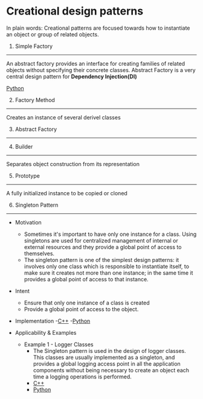 Creational design patterns
==========================
In plain words:
    Creational patterns are focused towards how to instantiate an object or group of related objects.
    

1. Simple Factory
-------------------
An abstract factory provides an interface for creating families of related objects without specifying their concrete classes.
Abstract Factory is a very central design pattern for **Dependency Injection(DI)**

[Python]()


2. Factory Method 
-------------------
Creates an instance of several derivel classes 


3. Abstract Factory
---------------------


4. Builder 
-----------
Separates object construction from its representation 


5. Prototype 
-------------
A fully initialized instance to be copied or cloned 


6. Singleton Pattern
----------------------
* Motivation
    - Sometimes it's important to have only one instance for a class. Using singletons are used for centralized management of internal or external resources and they provide a global point of access to themselves.
    - The singleton pattern is one of the simplest design patterns: it involves only one class which is responsible to instantiate itself, to make sure it creates not more than one instance; in the same time it provides a global point of access to that instance.

* Intent
    - Ensure that only one instance of a class is created 
    - Provide a global point of access to the object.

* Implementation
    -[C++](/root/ilikeit/DesignPatterns/creational/Singleton/implement.cpp)
    -[Python](/root/ilikeit/DesignPatterns/creational/Singleton/implement.py)

* Applicability & Examples
    - Example 1 - Logger Classes 
        * The Singleton pattern is used in the design of logger classes. This classes are usually implemented as a singleton, and provides a global logging access point in all the application components without being necessary to create an object each time a logging operations is performed.
        * [C++]()
        * [Python](/root/ilikeit/DesignPatterns/creational/Singleton/ex1_logger.py)